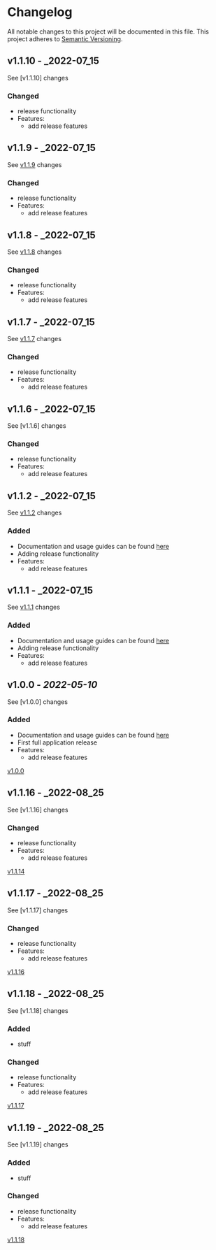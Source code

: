 # Changelog

All notable changes to this project will be documented in this file. This project adheres
to [Semantic Versioning](https://semver.org/spec/v2.0.0.html).

## v1.1.10 - _2022-07_15  
  
See [v1.1.10] changes  
  
### Changed  
- release functionality  
- Features:  
  - add release features  
  
[v1.1.8]: https://github.com/rickyp72/randb-terragrunt-infrastructure/compare/v1.1.8...HEAD

## v1.1.9 - _2022-07_15  
  
See [v1.1.9] changes  
  
### Changed  
- release functionality  
- Features:  
  - add release features  
  
[v1.1.9]: https://github.com/rickyp72/randb-terragrunt-infrastructure/compare/v1.1.8...HEAD

## v1.1.8 - _2022-07_15  
  
See [v1.1.8] changes  
  
### Changed  
- release functionality  
- Features:  
  - add release features  
  
[v1.1.8]: https://github.com/rickyp72/randb-terragrunt-infrastructure/compare/v1.1.7...HEAD

## v1.1.7 - _2022-07_15  
  
See [v1.1.7] changes  
  
### Changed  
- release functionality  
- Features:  
  - add release features  
  
[v1.1.7]: https://github.com/rickyp72/randb-terragrunt-infrastructure/compare/v1.1.6...HEAD

## v1.1.6 - _2022-07_15

See [v1.1.6] changes

### Changed
- release functionality
- Features:
  - add release features

[v1.1.2]: https://github.com/rickyp72/randb-terragrunt-infrastructure/compare/v1.1.5...HEAD


## v1.1.2 - _2022-07_15

See [v1.1.2] changes

### Added
- Documentation and usage guides can be found [here](https://github.com/rickyp72/randb-terragrunt-infrastructure/tree/master/docs)
- Adding release functionality
- Features:
  - add release features

[Unreleased changes]: https://github.com/rickyp72/randb-terragrunt-infrastructure/compare/v1.0.0...HEAD
[v1.1.2]: https://github.com/rickyp72/randb-terragrunt-infrastructure/compare/ff60bf65...v1.0.0


## v1.1.1 - _2022-07_15

See [v1.1.1] changes

### Added
- Documentation and usage guides can be found [here](https://github.com/rickyp72/randb-terragrunt-infrastructure/tree/master/docs)
- Adding release functionality
- Features:
  - add release features

[Unreleased changes]: https://github.com/rickyp72/randb-terragrunt-infrastructure/compare/v1.0.0...HEAD
[v1.1.1]: https://github.com/rickyp72/randb-terragrunt-infrastructure/compare/ff60bf65...v1.0.0



## v1.0.0 - _2022-05-10_

See [v1.0.0] changes

### Added
- Documentation and usage guides can be found [here](https://github.com/rickyp72/randb-terragrunt-infrastructure/tree/master/docs)
- First full application release
- Features:
  - add release features

[Unreleased changes]:(https://github.com/rickyp72/randb-terragrunt-infrastructure/compare/v1.0.0...HEAD)
[v1.0.0](https://github.com/rickyp72/randb-terragrunt-infrastructure/compare/ff60bf65...v1.0.0)

## v1.1.16 - _2022-08_25  
  
See [v1.1.16] changes  
  
### Changed  
- release functionality  
- Features:  
  - add release features  
  
[v1.1.14](https://github.com/rickyp72/randb-terragrunt-infrastructure/compare/v1.1.14...HEAD)

## v1.1.17 - _2022-08_25  
  
See [v1.1.17] changes  
  
### Changed  
- release functionality  
- Features:  
  - add release features  
  
[v1.1.16](https://github.com/rickyp72/randb-terragrunt-infrastructure/compare/v1.1.16...HEAD)

## v1.1.18 - _2022-08_25  
  
See [v1.1.18] changes  

### Added
- stuff

### Changed  
- release functionality  
- Features:  
  - add release features  
  
[v1.1.17](https://github.com/rickyp72/randb-terragrunt-infrastructure/compare/v1.1.17...HEAD)

## v1.1.19 - _2022-08_25  
  
See [v1.1.19] changes  

### Added
- stuff

### Changed  
- release functionality  
- Features:  
  - add release features  
  
[v1.1.18](https://github.com/rickyp72/randb-terragrunt-infrastructure/compare/v1.1.17...HEAD)
